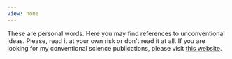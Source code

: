 ```yaml
---
view: none
---
```


These are personal words. Here you may find references to unconventional ideas.
Please, read it at your own risk or don't read it at all. If you are looking
for my conventional science publications, please visit [this website](http://cnel.ufl.edu/people/people.php?name=eder).


